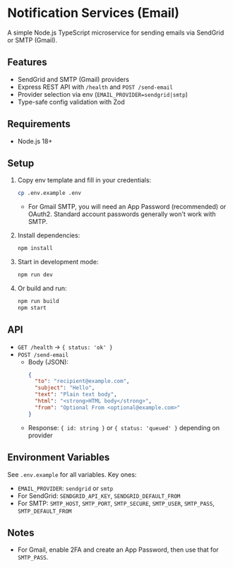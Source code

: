 # Notification Services (Email)

A simple Node.js TypeScript microservice for sending emails via SendGrid or SMTP (Gmail).

## Features
- SendGrid and SMTP (Gmail) providers
- Express REST API with `/health` and `POST /send-email`
- Provider selection via env (`EMAIL_PROVIDER=sendgrid|smtp`)
- Type-safe config validation with Zod

## Requirements
- Node.js 18+

## Setup
1. Copy env template and fill in your credentials:
   ```bash
   cp .env.example .env
   ```
   - For Gmail SMTP, you will need an App Password (recommended) or OAuth2. Standard account passwords generally won't work with SMTP.

2. Install dependencies:
   ```bash
   npm install
   ```

3. Start in development mode:
   ```bash
   npm run dev
   ```

4. Or build and run:
   ```bash
   npm run build
   npm start
   ```

## API
- `GET /health` -> `{ status: 'ok' }`
- `POST /send-email`
  - Body (JSON):
    ```json
    {
      "to": "recipient@example.com",
      "subject": "Hello",
      "text": "Plain text body",
      "html": "<strong>HTML body</strong>",
      "from": "Optional From <optional@example.com>"
    }
    ```
  - Response: `{ id: string }` or `{ status: 'queued' }` depending on provider

## Environment Variables
See `.env.example` for all variables. Key ones:
- `EMAIL_PROVIDER`: `sendgrid` or `smtp`
- For SendGrid: `SENDGRID_API_KEY`, `SENDGRID_DEFAULT_FROM`
- For SMTP: `SMTP_HOST`, `SMTP_PORT`, `SMTP_SECURE`, `SMTP_USER`, `SMTP_PASS`, `SMTP_DEFAULT_FROM`

## Notes
- For Gmail, enable 2FA and create an App Password, then use that for `SMTP_PASS`.
